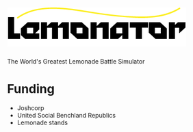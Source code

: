 ![logo](https://raw.githubusercontent.com/ProgramQ/lemonator/master/resources/logo.png)
=========

The World's Greatest Lemonade Battle Simulator

Funding
=========
* Joshcorp
* United Social Benchland Republics
* Lemonade stands
